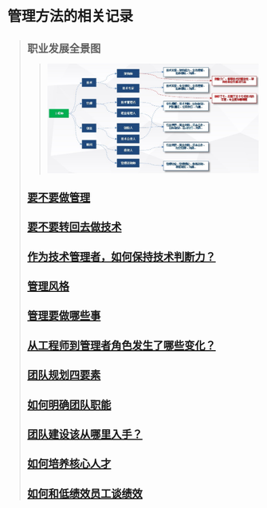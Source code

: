 # 管理方法的相关记录

> ## 职业发展全景图
>> ![全景图](https://github.com/brianxj/brian-management/blob/master/picture/%E5%85%A8%E6%99%AF%E5%9B%BE.jpg "职业发展全景图")
> ## [要不要做管理](https://github.com/brianxj/brian-management/blob/master/doc/should_I_take_up_management.md)
> ## [要不要转回去做技术](https://github.com/brianxj/brian-management/blob/master/doc/Should_I_switch_back_to_technology.md)
> ## [作为技术管理者，如何保持技术判断力？](https://github.com/brianxj/brian-management/blob/master/doc/Maintain_technical_judgment.md)
> ## [管理风格](https://github.com/brianxj/brian-management/blob/master/doc/Management_Style.md)
> ## [管理要做哪些事](https://github.com/brianxj/brian-management/blob/master/doc/Manage_what_to_do.md)
> ## [从工程师到管理者角色发生了哪些变化？](https://github.com/brianxj/brian-management/blob/master/doc/What_has_changed_from_engineers_to_managerial_roles.md)
> ## [团队规划四要素](https://github.com/brianxj/brian-management/blob/master/doc/Four_elements_of_team_planning.md)
> ## [如何明确团队职能]()
> ## [团队建设该从哪里入手？]()
> ## [如何培养核心人才](https://github.com/brianxj/brian-management/blob/master/doc/How_to_cultivate_core_talents.md)
> ## [如何和低绩效员工谈绩效]()
> ## 
> ## 
